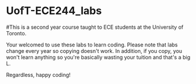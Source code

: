 # UofT-ECE244_labs
#This is a second year course taught to ECE students at the University of Toronto.

Your welcomed to use these labs to learn coding. Please note that labs change every year so copying doesn't work. In addition, if you copy, you won't learn anything so you're basically wasting your tuition and that's a big L.

Regardless, happy coding!
